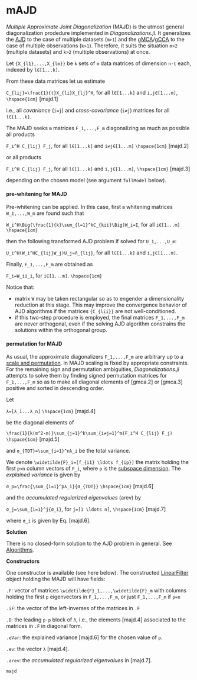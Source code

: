 # mAJD

*Multiple Approximate Joint Diagonalization* (MAJD) is the utmost
general diagonalization prodedure implemented in *Diagonalizations.jl*.
It generalizes the [AJD](@ref) to the case of multiple datasets (``m>1``)
and the [gMCA](@ref)/[gCCA](@ref) to the case of multiple
observations (``k>1``). Therefore, it suits the situation ``m>2``
(multiple datasets) and ``k>2`` (multiple observations) at once.

Let ``{X_{l1},...,X_{lm}}`` be ``k`` sets of ``m`` data matrices of dimension ``n⋅t`` each, indexed by ``l∈[1...k]``.

From these data matrices let us estimate

``C_{lij}=\frac{1}{t}X_{li}X_{lj}^H``, for all ``l∈[1...k]`` and ``i,j∈[1...m]``, ``\hspace{1cm}`` [majd.1]

i.e., all *covariance* (``i=j``) and *cross-covariance* (``i≠j``) matrices
for all ``l∈[1...k]``.

The MAJD seeks ``m`` matrices ``F_1,...,F_m``
diagonalizing as much as possible all products

``F_i^H C_{lij} F_j``, for all ``l∈[1...k]`` and ``i≠j∈[1...m]`` ``\hspace{1cm}`` [majd.2]

or all products

``F_i^H C_{lij} F_j``, for all ``l∈[1...k]`` and ``i,j∈[1...m]``, ``\hspace{1cm}`` [majd.3]

depending on the chosen model (see argument `fullModel` below).

#### pre-whitening for MAJD

Pre-whitening can be applied. In this case, first ``m`` whitening matrices ``W_1,...,W_m`` are found such that

``W_i^H\Big(\frac{1}{k}\sum_{l=1}^kC_{kii}\Big)W_i=I``, for all ``i∈[1...m]`` ``\hspace{1cm}``

then the following transformed AJD problem if solved for ``U_1,...,U_m``:

``U_i^H(W_i^HC_{lij}W_j)U_j≈Λ_{lij}``, for all ``l∈[1...k]`` and ``i,j∈[1...m]``.

Finally, ``F_1,...,F_m`` are obtained as

``F_i=W_iU_i``, for ``i∈[1...m]``. ``\hspace{1cm}``

Notice that:
- matrix ``W`` may be taken rectangular so as to engender a dimensionality reduction at this stage. This may improve the convergence behavior of AJD algorithms if the matrices ``{C_{lii}}`` are not well-conditioned.  
- if this two-step procedure is employed, the final matrices ``F_1,...,F_m`` are never orthogonal, even if the solving AJD algorithm constrains the solutions within the orthogonal group.

#### permutation for MAJD

As usual, the approximate diagonalizers ``F_1,...,F_m`` are arbitrary up to a [scale and permutation](@ref). in MAJD scaling is fixed by
appropriate constraints. For the remaining sign and permutation ambiguities,
*Diagonalizations.jl* attempts to solve them by finding signed permutation
matrices for ``F_1,...,F_m`` so as to make all diagonal elements of [gmca.2] or [gmca.3] positive and sorted in descending order.

Let

``λ=[λ_1...λ_n]``  ``\hspace{1cm}`` [majd.4]

be the diagonal elements of

``\frac{1}{k(m^2-m)}\sum_{j=1}^k\sum_{i≠j=1}^m(F_i^H C_{lij} F_j)`` ``\hspace{1cm}`` [majd.5]

and ``σ_{TOT}=\sum_{i=1}^nλ_i`` be the total variance.

We denote ``\widetilde{F}_i=[f_{i1} \ldots f_{ip}]`` the matrix holding the
first ``p<n`` column vectors of ``F_i``, where ``p`` is the
[subspace dimension](@ref). The *explained variance*
is given by

``σ_p=\frac{\sum_{i=1}^pλ_i}{σ_{TOT}}`` ``\hspace{1cm}`` [majd.6]

and the *accumulated regularized eigenvalues* (arev) by

``σ_j=\sum_{i=1}^j{σ_i}``, for ``j=[1 \ldots n]``, ``\hspace{1cm}`` [majd.7]

where ``σ_i`` is given by Eq. [majd.6].


**Solution**

There is no closed-form solution to the AJD problem in general.
See [Algorithms](@ref).

**Constructors**

One constructor is available (see here below). The constructed
[LinearFilter](@ref) object holding the MAJD will have fields:

`.F`: vector of matrices ``\widetilde{F}_1,...,\widetilde{F}_m``
with columns holding the first ``p`` eigenvectors in
``F_1,...,F_m``, or just ``F_1,...,F_m`` if ``p=n``

`.iF`: the vector of the left-inverses of the matrices in `.F`

`.D`: the leading ``p⋅p`` block of ``Λ``, i.e., the elements [majd.4]
associated to the matrices in `.F` in diagonal form.

`.eVar`: the explained variance [majd.6] for the
chosen value of ``p``.

`.ev`: the vector ``λ`` [majd.4].

`.arev`: the *accumulated regularized eigenvalues*  in [majd.7].

```@docs
majd
```
